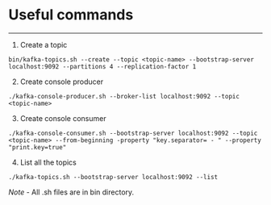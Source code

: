 # Useful commands

---

1. Create a topic

```
bin/kafka-topics.sh --create --topic <topic-name> --bootstrap-server localhost:9092 --partitions 4 --replication-factor 1
```

2. Create console producer

```
./kafka-console-producer.sh --broker-list localhost:9092 --topic <topic-name>
```

3. Create console consumer

```
./kafka-console-consumer.sh --bootstrap-server localhost:9092 --topic <topic-name> --from-beginning -property "key.separator= - " --property "print.key=true"
```

4. List all the topics

```
./kafka-topics.sh --bootstrap-server localhost:9092 --list
```

_Note_ - All .sh files are in bin directory.
